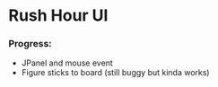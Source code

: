 # Rush Hour UI

### Progress:

-  JPanel and mouse event 
-  Figure sticks to board (still buggy but kinda works)
